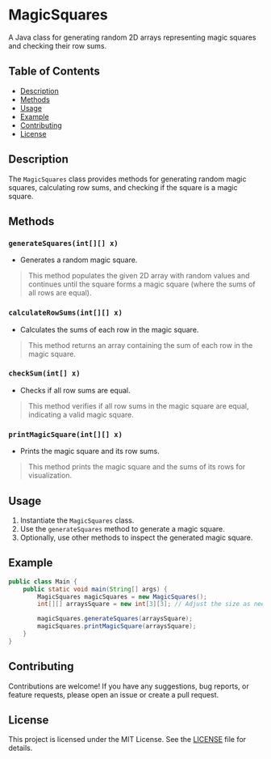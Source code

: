 # MagicSquares

A Java class for generating random 2D arrays representing magic squares and checking their row sums.

## Table of Contents

- [Description](#description)
- [Methods](#methods)
- [Usage](#usage)
- [Example](#example)
- [Contributing](#contributing)
- [License](#license)

## Description

The `MagicSquares` class provides methods for generating random magic squares, calculating row sums, and checking if the square is a magic square.

## Methods

### `generateSquares(int[][] x)`

- Generates a random magic square.

> This method populates the given 2D array with random values and continues until the square forms a magic square (where the sums of all rows are equal).

### `calculateRowSums(int[][] x)`

- Calculates the sums of each row in the magic square.

> This method returns an array containing the sum of each row in the magic square.

### `checkSum(int[] x)`

- Checks if all row sums are equal.

> This method verifies if all row sums in the magic square are equal, indicating a valid magic square.

### `printMagicSquare(int[][] x)`

- Prints the magic square and its row sums.

> This method prints the magic square and the sums of its rows for visualization.

## Usage

1. Instantiate the `MagicSquares` class.
2. Use the `generateSquares` method to generate a magic square.
3. Optionally, use other methods to inspect the generated magic square.

## Example

```java
public class Main {
    public static void main(String[] args) {
        MagicSquares magicSquares = new MagicSquares();
        int[][] arraysSquare = new int[3][3]; // Adjust the size as needed

        magicSquares.generateSquares(arraysSquare);
        magicSquares.printMagicSquare(arraysSquare);
    }
}
```
## Contributing

Contributions are welcome! If you have any suggestions, bug reports, or feature requests, 
please open an issue or create a pull request.

## License

This project is licensed under the MIT License. See the [LICENSE](LICENSE) file for details.
